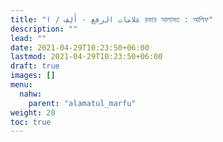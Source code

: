 ```yaml
---
title: "علامات الرفع - أَلِف / ا রফার আলামত : আলিফ"
description: ""
lead: ""
date: 2021-04-29T10:23:50+06:00
lastmod: 2021-04-29T10:23:50+06:00
draft: true
images: []
menu: 
  nahw:
    parent: "alamatul_marfu"
weight: 20
toc: true
---
```



